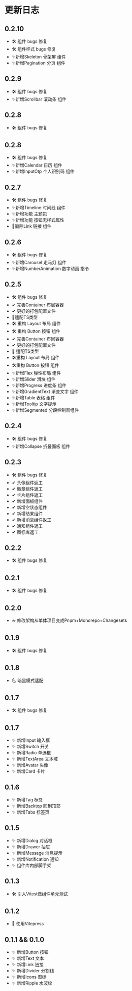 # 更新日志

## 0.2.10

- 🛠 组件 bugs 修复
- 🛠 组件样式 bugs 修复
- ✨新增Skeleton 骨架屏 组件
- ✨新增Pagination 分页 组件

## 0.2.9

- 🛠 组件 bugs 修复
- ✨新增Scrollbar 滚动条 组件

## 0.2.8

- 🛠 组件 bugs 修复

## 0.2.8

- 🛠 组件 bugs 修复
- ✨新增Calendar 日历 组件
- ✨新增InputOtp 个人识别码 组件

## 0.2.7

- 🛠 组件 bugs 修复
- ✨新增Timeline 时间线 组件
- ✨新增功能 主题包
- ✨新增功能 按钮无样式属性
- 🚫删除Link 链接 组件

## 0.2.6

- 🛠 组件 bugs 修复
- ✨新增Carousel 走马灯 组件
- ✨新增NumberAnimation 数字动画 指令

## 0.2.5

- 🛠 组件 bugs 修复
- ✔ 完善Container 布局容器
- ✔ 更好的打包配置文件
- 🧐适配TS类型
- 🛠 重构 Layout 布局 组件
- 🛠 重构 Button 按钮 组件
- ✔ 完善Container 布同容器
- ✔ 更好的打包配置文件
- 🧐 适配TS类型
- 🛠重构 Layout 布局 组件
- 🛠重构 Button 按钮 组件
- ✨新增Flex 弹性布局 组件
- ✨新增Slider 滑块 组件
- ✨新增Progress 进度条 组件
- ✨新增GradientText 渐变文字 组件
- ✨新增Table 表格 组件
- ✨新增Tooltip 文字提示
- ✨新增Segmented 分段控制器组件

## 0.2.4

- 🛠 组件 bugs 修复
- ✨新增Collapse 折叠面板 组件

## 0.2.3

- 🛠 组件 bugs 修复
- ✔ 头像组件返工
- ✔ 徽章组件返工
- ✔ 卡片组件返工
- ✔ 新增面板组件
- ✔ 新增空状态组件
- ✔ 新增结果组件
- ✔ 新增消息组件返工
- ✔ 通知组件返工
- ✔ 图标库返工

## 0.2.2

- 🛠 组件 bugs 修复

## 0.2.1

- 🛠 组件 bugs 修复

## 0.2.0

- ☕ 修改架构从单体项目变成Pnpm+Monorepo+Changesets

## 0.1.9

- 🛠 组件 bugs 修复

## 0.1.8

- 🌜 暗黑模式适配

## 0.1.7

- 🛠 组件 bugs 修复

## 0.1.7

- ✨ 新增Input 输入框
- ✨ 新增Switch 开关
- ✨ 新增Radio 单选框
- ✨ 新增TextArea 文本域
- ✨ 新增Avatar 头像
- ✨ 新增Card 卡片

## 0.1.6

- ✨ 新增Tag 标签
- ✨ 新增Backtop 回到顶部
- ✨ 新增Tabs 标签页

## 0.1.5

- ✨ 新增Dialog 对话框
- ✨ 新增Drawer 抽屉
- ✨ 新增Message 消息提示
- ✨ 新增Notification 通知
- ✨ 组件库内部脚手架

## 0.1.3

- 🛠 引入Vitest做组件单元测试

## 0.1.2

- 📃 使用Vitepress

## 0.1.1 && 0.1.0

- ✨ 新增Button 按钮
- ✨ 新增Text 文本
- ✨ 新增Link 链接
- ✨ 新增Divider 分割线
- ✨ 新增Icons 图标
- ✨ 新增Ripple 水波纹
